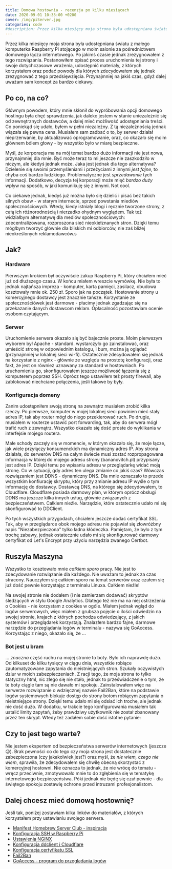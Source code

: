 ```yaml
---
title: Domowa hostownia - recenzja po kilku miesiącach
date: 2020-09-01 10:33:00 +0200
cover: /img/piServer.jpg
categories: code
#description: Przez kilka miesięcy moja strona była udostępniana światu z małego komputerka Raspberry Pi stojącego w moim salonie za pośrednictwem domowego łącza internetowego. Po jakimś czasie jednak zrezygnowałem z tego rozwiązania. Postanowiłem opisać proces uruchomienia tej strony i swoje dotychczasowe wrażenia, udostępnić materiały, z których korzystałem oraz podać powody dla których zdecydowałem się jednak zrezygnować z tego przedsięwzięcia. Przynajmniej na jakiś czas, gdyż dalej uważam sam koncept za bardzo ciekawy.
---
```




Przez kilka miesięcy moja strona była udostępniana światu z małego komputerka Raspberry Pi stojącego w moim salonie za pośrednictwem domowego łącza internetowego. Po jakimś czasie jednak zrezygnowałem z tego rozwiązania. Postanowiłem opisać proces uruchomienia tej strony i swoje dotychczasowe wrażenia, udostępnić materiały, z których korzystałem oraz podać powody dla których zdecydowałem się jednak zrezygnować z tego przedsięwzięcia. Przynajmniej na jakiś czas, gdyż dalej uważam sam koncept za bardzo ciekawy.

<!--more-->

## Po co, na co?

Głównym powodem, który mnie skłonił do wypróbowania opcji domowego hostingu była chęć sprawdzenia, jak daleko jestem w stanie uniezależnić się od zewnętrznych dostawców, a dalej mieć możliwość udostępniania treści. Co poniekąd się udało, byłem w pełni niezależny. Z tą niezależnością jednak wiązała się pewna cena. Musiałem sam zadbać o to, by serwer działał nieprzerwanie, by aktualizować oprogramowanie, oraz, co okazało się moim głównem bólem głowy - by wszystko było w miarę bezpieczne.  

Myśl, że korporacja ma na mój temat bardzo dużo informacji nie jest nowa, przynajmniej dla mnie. Być może teraz to mi jeszcze nie zaszkodziło w niczym, ale kiedyś jednak może. Jaka jest jednak dla tego alternatywa? Dzielenie się swoimi przemyśleniami i przeżyciami z innymi _jest fajne_, to chyba coś bardzo ludzkiego. Problematyczne jest _sprzedawanie_ tych informacji. Dodatkowo, decyzja tej korporacji może mięć *bardzo duży* wpływ na sposób, w jaki komunikuję się z innymi. Not cool.

Co ciekawe jednak, kiedyś już można było się dzielić i pisać bez takich silnych obaw - w starym internecie, sprzed powstania miediów społecznościowych. Wtedy, kiedy istniały blogi i ręcznie tworzone strony, z całą ich różnorodnością i nierzadko ohydnym wyglądem. Tak też widziałbym alternatywę dla mediów społecznościowych: zdecentralizowana, rozproszona sieć nieokiełznanych stron. Dzięki temu mógłbym tworzyć głównie dla bliskich mi odbiorców, nie zaś bliżej nieokreślonych reklamodawców.s

## Jak?

### Hardware

Pierwszym krokiem był oczywiście zakup Raspberry Pi, który chciałem mieć już od dłuższego czasu. W końcu miałem wreszcie wymówkę. Nie była to jednak najtańsza impreza - komputer, karta pamięci, zasilacz, obudowa kosztowały mnie ok. 250 zł. Sporo jak na początek. Hostowanie strony u komercyjnego dostawcy jest znacznie tańsze. Korzystanie ze społecznościówek jest darmowe - płacimy jednak zgadzając się na przekazanie danych dostawcom reklam. Opłacalność pozostawiam ocenie osobom czytającym. 

### Serwer

Uruchomienie serwera okazało się być bajecznie proste. Moim pierwszym wyborem był Apache - standard. wystarczyło go zainstalować, oraz umieścić stronę w odpowiednim katalogu, i bum, można ją oglądać (przynajmniej w lokalnej sieci wi-fi). Ostatecznie zdecydowałem się jednak na korzystanie z nginx - głównie ze względu na prostotę konfiguracji, oraz fakt, że jest on również uznawany za standard w hostowniach. Po uruchomieniu go, skonfigurowałem jeszcze możliwość łączenia się z komputerem poprzez SSH. Oprócz tego ustawiłem też prosty firewall, aby zablokować niechciane połączenia, jeśli takowe by były.

### Konfiguracja domeny

Zanim udostępniłem swoją stronę na zewnątrz musiałem zrobić kilka rzeczy. Po pierwsze, komputer w mojej lokalnej sieci powinien mieć stały adres IP, tak aby router mógł do niego przekierować ruch. Po drugie, musiałem w routerze ustawić port forwarding, tak, aby do serwera mógł trafić ruch z zewnątrz. Wszystko okazało się dość proste do wyklikania w interfejsie mojego routera. 

Małe schody zaczęły się w momencie, w którym okazało się, że moje łącze, jak wiele przyłączy konsumenckich ma dynamiczny adres IP. Aby strona działała, do serwerów DNS na całym świecie musi zostać rozpropagowana informacja w której do mojego adresu strony (bananovitch.pl) przypisany jest adres IP. Dzięki temu po wpisaniu adresu w przeglądarkę widać moją stronę. Co w sytuacji, gdy adres ten ulega zmianie co jakiś czas? Wówczas rozwiązaniem jest DDNS - dynamiczny DNS. Dla mnie oznaczało to przede wszystkim konfiurację skryptu, który przy zmianie adresu IP wyśle o tym informację do dostawcy. Dostawcą DNS, na którego się zdecydowałem, to Cloudflare. Cloudflare posiada darmowy plan, w którym oprócz obsługi DDNS ma jeszcze kilka innych usług, głównie związanych z bezpieczeństwem. Całkiem nieźle. Narzędzie, które ostatecznie udało mi się skonfigurować to DDClient.

Po tych wszystkich przygodach, chciałem jeszcze dodać certyfikat SSL. Tak, aby w przeglądarce obok mojego adresu nie pojawiał się złowróżbny napis "Niezabezpieczona" tylko ładna kłódeczka. Pamiętam, że było z tym trochę zabawy, jednak ostatecznie udało mi się skonfigurować darmowy certyfikat od Let's Encrypt przy użyciu narzędzia zwanego Certbot. 

## Ruszyła Maszyna

Wszystko to kosztowało mnie _całkiem sporo_ pracy. Nie jest to zdecydowanie rozwiązanie dla każdego. Nie uważam to jednak za czas stracony. Nauczyłem się całkiem sporo na temat serwerów oraz czułem się już dość pewnie korzystając z terminalu Linuxa. Całkiem nieźle! 

Na swojej stronie nie dodałem (i nie zamierzam dodawać) skryptów śledzących w stylu Google Analytics. Dlatego też nie ma na niej ostrzeżenia o Cookies - nie korzystam z cookies w ogóle. Miałem jednak wgląd do logów serwerowych, więc miałem z grubsza pojęcie o ilości odwiedzin na swojej stronie, krajach z których pochodza odwiedzający, z jakich systemów i przeglądarek korzystają. Znalazłem bardzo fajne, darmowe narzędzie do przeglądania logów w terminalu - nazywa się GoAccess. Korzystając z niego, okazało się, że ...

### Bot jest u bram

... *znaczna* część ruchu na mojej stronie to boty. Było ich naprawdę dużo. Od kilkuset do kilku tysięcy w ciągu dnia, wszystkie robiące zautomatyzowane zapytania do nieistniejących stron. Szukały oczywistych dziur w moich zabezpieczeniach. Z racji tego, że moja strona to tylko statyczny html, nic złego się nie stało, jednak to przeświadczenie o tym, że te boty ciągle tam są nie dawało mi spokoju. Zainstalowałem więc na serwerze rozwiązanie o wdzięcznej nazwie Fail2Ban, które na podstawie logów systemowych blokuje dostęp do strony botom robiącym zapytania o nieistniejące strony. Dzięki temu udało mi się odsiać ich troche, ale jednak nie dość dużo. W dodatku, w trakcie tego konfigurowania musiałem tak ustalić limity zapytań, żeby prawdziwy użytkownik nie został zbanowany przez ten skrypt. Wtedy też zadałem sobie dość istotne pytanie:

## Czy to jest tego warte?

Nie jestem ekspertem od bezpieczeństwa serwerów internetowych (jeszcze :wink:). Brak pewności co do tego czy moja strona jest dostatecznie zabezpieczona (czy jakakolwiek jest?) oraz myśl, że _nie wiem, czego nie wiem_, sprawiła, że zdecydowałem się chwilę obecną skorzystać z komercyjnej hostowni. Nie oznacza to jednak, że nie wrócę do tematu - wręcz przeciwnie, zmotywowało mnie to do zgłębienia się w tematykę internetowego bezpieczeństwa. Póki jednak nie będę się czuł pewnie - dla świętego spokoju zostawię ochrone przed intruzami profesjonalistom. 

## Dalej chcesz mieć domową hostownię?

Jeśli tak, poniżej zostawiam kilka linków do materiałów, z których korzystałem przy ustawianiu swojego serwera. 
* [Manifest Homebrew Server Club - inspiracja](https://homebrewserver.club/)
* [Konfiguracja SSH w Raspberry Pi](https://www.raspberrypi.org/documentation/remote-access/ssh/README.md)
* [Ustawienia NGINX](https://medium.com/l0rd/how-to-host-a-nginx-website-with-raspberry-pi-ddos-protected-1a166e36cce)
* [Konfiguracja ddclient i Cloudflare](https://letswp.io/cloudflare-as-dynamic-dns-raspberry-pi/)
* [Konfiguracja certyfikatu SSL](https://pimylifeup.com/raspberry-pi-ssl-lets-encrypt/)
* [Fail2Ban](https://pimylifeup.com/raspberry-pi-fail2ban/)
* [GoAccess - program do przeglądania logów](https://goaccess.io/get-started)
